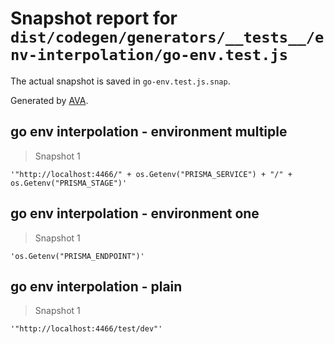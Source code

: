 # Snapshot report for `dist/codegen/generators/__tests__/env-interpolation/go-env.test.js`

The actual snapshot is saved in `go-env.test.js.snap`.

Generated by [AVA](https://ava.li).

## go env interpolation - environment multiple

> Snapshot 1

    '"http://localhost:4466/" + os.Getenv("PRISMA_SERVICE") + "/" + os.Getenv("PRISMA_STAGE")'

## go env interpolation - environment one

> Snapshot 1

    'os.Getenv("PRISMA_ENDPOINT")'

## go env interpolation - plain

> Snapshot 1

    '"http://localhost:4466/test/dev"'
